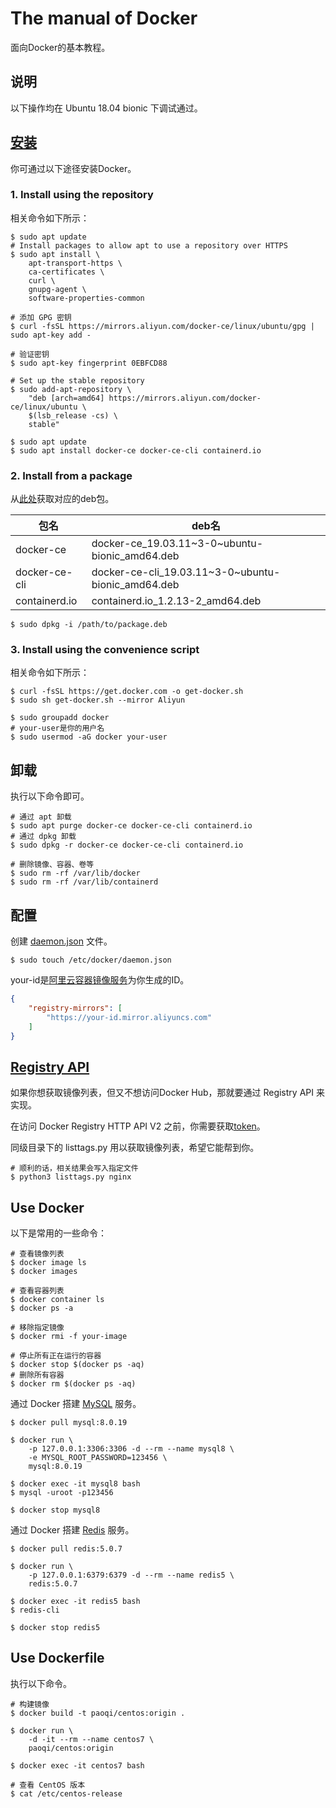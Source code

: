 # The manual of Docker

面向Docker的基本教程。

## 说明

以下操作均在 Ubuntu 18.04 bionic 下调试通过。

## [安装](https://docs.docker.com/engine/install/ubuntu/)

你可通过以下途径安装Docker。

### 1. Install using the repository

相关命令如下所示：

```
$ sudo apt update
# Install packages to allow apt to use a repository over HTTPS
$ sudo apt install \
    apt-transport-https \
    ca-certificates \
    curl \
    gnupg-agent \
    software-properties-common

# 添加 GPG 密钥
$ curl -fsSL https://mirrors.aliyun.com/docker-ce/linux/ubuntu/gpg | sudo apt-key add -

# 验证密钥
$ sudo apt-key fingerprint 0EBFCD88

# Set up the stable repository
$ sudo add-apt-repository \
    "deb [arch=amd64] https://mirrors.aliyun.com/docker-ce/linux/ubuntu \
    $(lsb_release -cs) \
    stable"

$ sudo apt update
$ sudo apt install docker-ce docker-ce-cli containerd.io
```

### 2. Install from a package

从[此处](https://mirrors.aliyun.com/docker-ce/linux/ubuntu/dists/bionic/pool/stable/amd64/)获取对应的deb包。

|包名|deb名|
|--|--|
|docker-ce|docker-ce_19.03.11\~3-0\~ubuntu-bionic_amd64.deb|
|docker-ce-cli|docker-ce-cli_19.03.11\~3-0\~ubuntu-bionic_amd64.deb|
|containerd.io|containerd.io_1.2.13-2_amd64.deb|

```
$ sudo dpkg -i /path/to/package.deb
```

### 3. Install using the convenience script

相关命令如下所示：

```
$ curl -fsSL https://get.docker.com -o get-docker.sh
$ sudo sh get-docker.sh --mirror Aliyun

$ sudo groupadd docker
# your-user是你的用户名
$ sudo usermod -aG docker your-user
```

## 卸载

执行以下命令即可。

```
# 通过 apt 卸载
$ sudo apt purge docker-ce docker-ce-cli containerd.io
# 通过 dpkg 卸载
$ sudo dpkg -r docker-ce docker-ce-cli containerd.io

# 删除镜像、容器、卷等
$ sudo rm -rf /var/lib/docker
$ sudo rm -rf /var/lib/containerd
```

## 配置

创建 [daemon.json](https://docs.docker.com/engine/reference/commandline/dockerd/#daemon-configuration-file) 文件。

```
$ sudo touch /etc/docker/daemon.json
```

your-id是[阿里云容器镜像服务](https://cr.console.aliyun.com)为你生成的ID。

```json
{
    "registry-mirrors": [
        "https://your-id.mirror.aliyuncs.com"
    ]
}
```

## [Registry API](https://docs.docker.com/registry/spec/api/)

如果你想获取镜像列表，但又不想访问Docker Hub，那就要通过 Registry API 来实现。

在访问 Docker Registry HTTP API V2 之前，你需要获取[token](https://docs.docker.com/registry/spec/auth/token/)。

同级目录下的 listtags.py 用以获取镜像列表，希望它能帮到你。

```
# 顺利的话，相关结果会写入指定文件
$ python3 listtags.py nginx
```

## Use Docker

以下是常用的一些命令：

```
# 查看镜像列表
$ docker image ls
$ docker images

# 查看容器列表
$ docker container ls
$ docker ps -a

# 移除指定镜像
$ docker rmi -f your-image

# 停止所有正在运行的容器
$ docker stop $(docker ps -aq)
# 删除所有容器
$ docker rm $(docker ps -aq)
```

通过 Docker 搭建 [MySQL](https://github.com/docker-library/docs/tree/master/mysql) 服务。

```
$ docker pull mysql:8.0.19

$ docker run \
    -p 127.0.0.1:3306:3306 -d --rm --name mysql8 \
    -e MYSQL_ROOT_PASSWORD=123456 \
    mysql:8.0.19

$ docker exec -it mysql8 bash
$ mysql -uroot -p123456

$ docker stop mysql8
```

通过 Docker 搭建 [Redis](https://github.com/docker-library/docs/tree/master/redis) 服务。

```
$ docker pull redis:5.0.7

$ docker run \
    -p 127.0.0.1:6379:6379 -d --rm --name redis5 \
    redis:5.0.7

$ docker exec -it redis5 bash
$ redis-cli

$ docker stop redis5
```

## Use Dockerfile

执行以下命令。

```
# 构建镜像
$ docker build -t paoqi/centos:origin .

$ docker run \
    -d -it --rm --name centos7 \
    paoqi/centos:origin

$ docker exec -it centos7 bash

# 查看 CentOS 版本
$ cat /etc/centos-release
```
